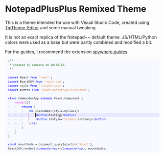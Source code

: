# NotepadPlusPlus Remixed Theme
This is a theme intended for use with Visual Studio Code, created using [TmTheme-Editor](http://tmtheme-editor.herokuapp.com) and some manual tweaking.

It is not an exact replica of the Notepad++ default theme. JS/HTML/Python colors were used as a base but were partly combined and modified a bit.

For the guides, I recommend the extension [spywhere.guides](https://marketplace.visualstudio.com/items?itemName=spywhere.guides).

![](screenshot.png)

